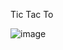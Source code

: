 Tic Tac To

![image](https://user-images.githubusercontent.com/49728020/190340482-43eab183-08e8-46b4-b0b7-7dfc94886a09.png)


